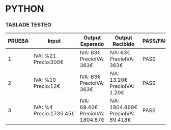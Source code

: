 # PYTHON

### TABLADE TESTEO

|PRUEBA|Input|Output Esperado|Output Recibido|PASS/FAIL|
|------|------|------|------|------|
|1|IVA: %21 Precio:300€ |IVA: 63€ PrecioIVA: 363€|IVA: 63€ PrecioIVA: 363€|PASS|
|2|IVA: %10 Precio:12€ |IVA: 63€ PrecioIVA: 363€|IVA: 13.20€ PrecioIVA: 1.20€|PASS|
|3|IVA: %4 Precio:1735.45€ |IVA: 69.42€ PrecioIVA: 1804.87€|IVA: 1804.868€ PrecioIVA: 69.418€|PASS|
